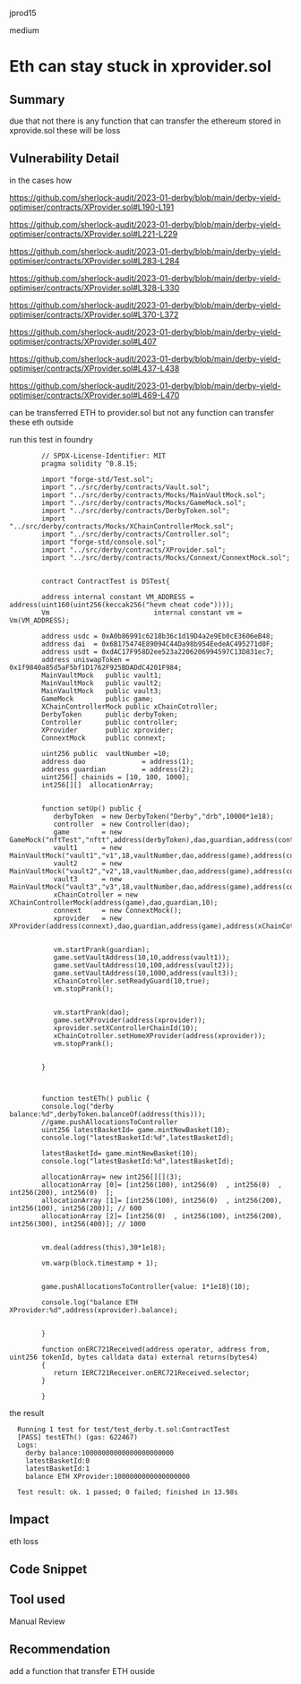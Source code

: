 jprod15

medium

# Eth  can stay  stuck in xprovider.sol

## Summary
due that not there is any function that can transfer the ethereum  stored in xprovide.sol these will be loss 
## Vulnerability Detail

in the cases how 

https://github.com/sherlock-audit/2023-01-derby/blob/main/derby-yield-optimiser/contracts/XProvider.sol#L190-L191

https://github.com/sherlock-audit/2023-01-derby/blob/main/derby-yield-optimiser/contracts/XProvider.sol#L221-L229

https://github.com/sherlock-audit/2023-01-derby/blob/main/derby-yield-optimiser/contracts/XProvider.sol#L283-L284

https://github.com/sherlock-audit/2023-01-derby/blob/main/derby-yield-optimiser/contracts/XProvider.sol#L328-L330

https://github.com/sherlock-audit/2023-01-derby/blob/main/derby-yield-optimiser/contracts/XProvider.sol#L370-L372

https://github.com/sherlock-audit/2023-01-derby/blob/main/derby-yield-optimiser/contracts/XProvider.sol#L407

https://github.com/sherlock-audit/2023-01-derby/blob/main/derby-yield-optimiser/contracts/XProvider.sol#L437-L438

https://github.com/sherlock-audit/2023-01-derby/blob/main/derby-yield-optimiser/contracts/XProvider.sol#L469-L470

can be transferred ETH to provider.sol but not any function can  transfer these eth   outside

run this test in foundry 

            // SPDX-License-Identifier: MIT
            pragma solidity ^0.8.15;

            import "forge-std/Test.sol";
            import "../src/derby/contracts/Vault.sol";
            import "../src/derby/contracts/Mocks/MainVaultMock.sol";
            import "../src/derby/contracts/Mocks/GameMock.sol";
            import "../src/derby/contracts/DerbyToken.sol";
            import "../src/derby/contracts/Mocks/XChainControllerMock.sol";
            import "../src/derby/contracts/Controller.sol";
            import "forge-std/console.sol";
            import "../src/derby/contracts/XProvider.sol";
            import "../src/derby/contracts/Mocks/Connext/ConnextMock.sol";


            contract ContractTest is DSTest{

            address internal constant VM_ADDRESS = address(uint160(uint256(keccak256("hevm cheat code"))));
            Vm                          internal constant vm = Vm(VM_ADDRESS);

            address usdc = 0xA0b86991c6218b36c1d19D4a2e9Eb0cE3606eB48;
            address dai  = 0x6B175474E89094C44Da98b954EedeAC495271d0F;
            address usdt = 0xdAC17F958D2ee523a2206206994597C13D831ec7;
            address uniswapToken = 0x1f9840a85d5aF5bf1D1762F925BDADdC4201F984;
            MainVaultMock   public vault1;
            MainVaultMock   public vault2;
            MainVaultMock   public vault3;
            GameMock        public game;
            XChainControllerMock public xChainCotroller;
            DerbyToken      public derbyToken;
            Controller      public controller;
            XProvider       public xprovider;  
            ConnextMock     public connext;

            uint256 public  vaultNumber =10;
            address dao              = address(1);
            address guardian         = address(2);
            uint256[] chainids = [10, 100, 1000];
            int256[][]  allocationArray;


            function setUp() public {
               derbyToken  = new DerbyToken("Derby","drb",10000*1e18);
               controller  = new Controller(dao);
               game        = new GameMock("nftTest","nftt",address(derbyToken),dao,guardian,address(controller));
               vault1      = new MainVaultMock("vault1","v1",18,vaultNumber,dao,address(game),address(controller),usdc,6);
               vault2      = new MainVaultMock("vault2","v2",18,vaultNumber,dao,address(game),address(controller),usdc,6);
               vault3      = new MainVaultMock("vault3","v3",18,vaultNumber,dao,address(game),address(controller),usdc,6);
               xChainCotroller = new XChainControllerMock(address(game),dao,guardian,10);
               connext     = new ConnextMock();
               xprovider   = new XProvider(address(connext),dao,guardian,address(game),address(xChainCotroller),10);


               vm.startPrank(guardian);
               game.setVaultAddress(10,10,address(vault1));
               game.setVaultAddress(10,100,address(vault2));
               game.setVaultAddress(10,1000,address(vault3));
               xChainCotroller.setReadyGuard(10,true);
               vm.stopPrank();


               vm.startPrank(dao);
               game.setXProvider(address(xprovider));
               xprovider.setXControllerChainId(10);
               xChainCotroller.setHomeXProvider(address(xprovider));
               vm.stopPrank();


            }



            function testETh() public {
            console.log("derby balance:%d",derbyToken.balanceOf(address(this)));
            //game.pushAllocationsToController
            uint256 latestBasketId= game.mintNewBasket(10);
            console.log("latestBasketId:%d",latestBasketId);

            latestBasketId= game.mintNewBasket(10);
            console.log("latestBasketId:%d",latestBasketId);

            allocationArray= new int256[][](3);
            allocationArray [0]= [int256(100), int256(0)  , int256(0)  , int256(200), int256(0)  ];
            allocationArray [1]= [int256(100), int256(0)  , int256(200), int256(100), int256(200)]; // 600
            allocationArray [2]= [int256(0)  , int256(100), int256(200), int256(300), int256(400)]; // 1000
               
               
            vm.deal(address(this),30*1e18);

            vm.warp(block.timestamp + 1);


            game.pushAllocationsToController{value: 1*1e18}(10);

            console.log("balance ETH XProvider:%d",address(xprovider).balance);


            } 

            function onERC721Received(address operator, address from, uint256 tokenId, bytes calldata data) external returns(bytes4)
            {
               return IERC721Receiver.onERC721Received.selector;
            }

            }


the result 

      Running 1 test for test/test_derby.t.sol:ContractTest
      [PASS] testETh() (gas: 622467)
      Logs:
        derby balance:10000000000000000000000
        latestBasketId:0
        latestBasketId:1
        balance ETH XProvider:1000000000000000000

      Test result: ok. 1 passed; 0 failed; finished in 13.98s


## Impact
  eth loss
## Code Snippet

## Tool used

Manual Review

## Recommendation
add a function that transfer ETH ouside 